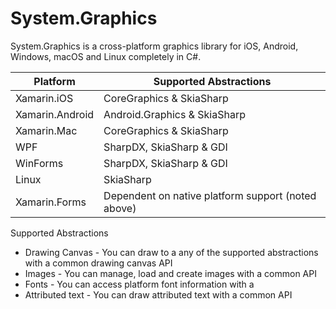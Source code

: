 # System.Graphics

System.Graphics is a cross-platform graphics library for iOS, Android, Windows, macOS and Linux completely in C#.

Platform               | Supported Abstractions |
-----------------------|-------------------------------------------|
Xamarin.iOS            |  CoreGraphics & SkiaSharp | 
Xamarin.Android        | Android.Graphics & SkiaSharp |
Xamarin.Mac            | CoreGraphics & SkiaSharp |
WPF                    | SharpDX, SkiaSharp & GDI |
WinForms               | SharpDX, SkiaSharp & GDI |
Linux | SkiaSharp |
Xamarin.Forms          | Dependent on native platform support (noted above) |

Supported Abstractions
* Drawing Canvas - You can draw to a any of the supported abstractions with a common drawing canvas API
* Images - You can manage, load and create images with a common API
* Fonts - You can access platform font information with a 
* Attributed text - You can draw attributed text with a common API
